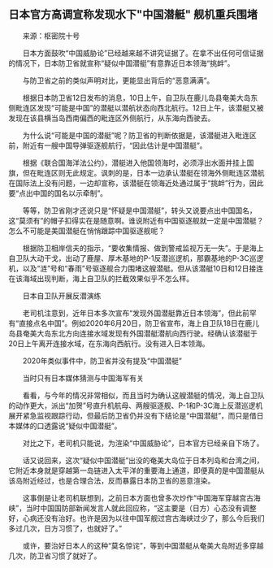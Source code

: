 ## 日本官方高调宣称发现水下"中国潜艇" 舰机重兵围堵
　　来源：枢密院十号

　　日本方面鼓吹“中国威胁论”已经越来越不讲究证据了。在拿不出任何可信证据的情况下，日本防卫省就宣称“疑似中国潜艇”有意靠近日本领海“挑衅”。

　　与防卫省之前的类似声明对比，更能显出背后的“恶意满满”。

　　根据日本防卫省12日发布的消息，10日上午，自卫队在鹿儿岛县奄美大岛东侧毗连区发现“可能是中国”的潜艇以潜航状态向西北航行。12日上午，该潜艇又被发现在该县横当岛西南偏西的毗连区外侧航行，从东海向西驶去。

　　为什么说“可能是中国的潜艇”呢？防卫省的判断依据是，该潜艇进入毗连区前，附近有一艘中国导弹驱逐舰航行，“因此估计是中国潜艇”。

　　根据《联合国海洋法公约》，潜艇进入他国领海时，必须浮出水面并挂上国旗，但在毗连区则无此规定。讽刺的是，日本一边承认潜艇在领海外侧毗连区潜航在国际法上没有问题，一边却宣称，该潜艇在领海近处通过属于“挑衅”行为，因此要“点出中国的国名以示牵制”。

　　等等，防卫省刚才还说只是“怀疑是中国潜艇”，转头又说要点出中国国名，这“莫须有”的帽子扣得实在是随意啊。谁说附近有中国驱逐舰就一定是中国潜艇？怎么不可能是美国潜艇在悄悄跟踪中国驱逐舰呢？

　　根据防卫相岸信夫的指示，“要收集情报、做到警戒监视万无一失”。于是海上自卫队大动干戈，出动了鹿屋、厚木基地的P-1反潜巡逻机，那霸基地的P-3C巡逻机，以及“涟”号和“春雨”号驱逐舰合力围堵这艘潜艇。但从该潜艇10日和12日接连在该海域出现判断，海上自卫队的拦截效果似乎不怎么样。

　　日本自卫队开展反潜演练

　　老司机注意到，近年日本多次宣布“发现外国潜艇靠近日本领海”，但此前罕有“直接点名中国”。例如2020年6月20日，防卫省宣布，海上自卫队18日在鹿儿岛县奄美大岛东北方向连接水域发现有外国潜艇潜航向西行驶。经确认该潜艇于20日上午离开连接水域，在东海向西航行。没有进入日本领海。

　　2020年类似事件中，防卫省并没有提及“中国潜艇”

　　当时只有日本媒体猜测与中国海军有关

　　看看，与今年的情况非常相似，而且当时为确认这艘潜艇的情况，海上自卫队的动作更大，派出“加贺”号直升机航母、两艘驱逐舰、P-1和P-3C海上反潜巡逻机展开紧急监视跟踪行动，但最后防卫省仍并没有下结论是“中国潜艇”，而只是借日本媒体的口透露说“疑似中国潜艇”。

　　对比之下，老司机只能说，为渲染“中国威胁论”，日本官方已经亲自下场了。

　　话又说回来，这次“疑似中国潜艇”出没的奄美大岛位于日本列岛和台湾之间，它附近本身就是穿越第一岛链进入太平洋的重要海上通道，即便真的是中国潜艇从该岛附近经过，也是合理合法，反而暴露日本防卫省的恶意渲染。

　　这事倒是让老司机联想到，之前日本方面也曾多次炒作“中国海军穿越宫古海峡”，当时中国国防部新闻发言人就此回应称，“这主要是（日方）心态没有调整好，心病还没有治好。也许是因为以往中国军舰过宫古海峡过少了，那么今后我们多过几次，日方习惯了，也就好了。”

　　或许，要治好日本人的这种“莫名惊诧”，等到中国潜艇从奄美大岛附近多穿越几次，防卫省习惯了就好了。

